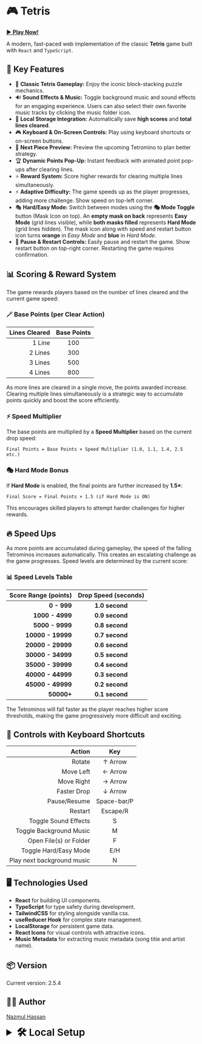 # 🎮 Tetris

[**▶️ Play Now!**](https://tetris-nhb.vercel.app)

A modern, fast-paced web implementation of the classic **Tetris** game built with `React` and `TypeScript`.

## 🚀 **Key Features**

- 🎲 **Classic Tetris Gameplay:** Enjoy the iconic block-stacking puzzle mechanics.  
- 🔊 **Sound Effects & Music:** Toggle background music and sound effects for an engaging experience. Users can also select their own favorite music tracks by clicking the music folder icon.
- 💾 **Local Storage Integration:** Automatically save **high scores** and **total lines cleared**.  
- 🎮 **Keyboard & On-Screen Controls:** Play using keyboard shortcuts or on-screen buttons.  
- 🧩 **Next Piece Preview:** Preview the upcoming Tetromino to plan better strategy.  
- 🏆 **Dynamic Points Pop-Up:** Instant feedback with animated point pop-ups after clearing lines.  
- ⭐ **Reward System:** Score higher rewards for clearing multiple lines simultaneously.  
- ⚡ **Adaptive Difficulty:** The game speeds up as the player progresses, adding more challenge. Show speed on top-left corner.  
- 🎭 **Hard/Easy Mode:** Switch between modes using the **🎭 Mode Toggle** button (Mask Icon on top). An **empty mask on back** represents **Easy Mode** (grid lines visible), while **both masks filled** represents **Hard Mode** (grid lines hidden). The mask icon along with speed and restart button icon turns **orange** in *Easy Mode* and **blue** in *Hard Mode*.
- 🛑 **Pause & Restart Controls:** Easily pause and restart the game. Show restart button on top-right corner. Restarting the game requires confirmation.

## 📊 Scoring & Reward System

The game rewards players based on the number of lines cleared and the current game speed:

### 🪄 Base Points (per Clear Action)

| **Lines Cleared** | **Base Points** |
|------------------:|:---------------:|
| 1 Line            | 100             |
| 2 Lines           | 300             |
| 3 Lines           | 500             |
| 4 Lines           | 800             |

As more lines are cleared in a single move, the points awarded increase. Clearing multiple lines simultaneously is a strategic way to accumulate points quickly and boost the score efficiently.

### ⚡ Speed Multiplier

The base points are multiplied by a **Speed Multiplier** based on the current drop speed:

```text
Final Points = Base Points × Speed Multiplier (1.0, 1.1, 1.4, 2.5 etc.)
```

### 🎭 Hard Mode Bonus

If **Hard Mode** is enabled, the final points are further increased by **1.5×**:

```text
Final Score = Final Points × 1.5 (if Hard Mode is ON)
```

This encourages skilled players to attempt harder challenges for higher rewards.

## 🔥 Speed Ups

As more points are accumulated during gameplay, the speed of the falling Tetrominos increases automatically. This creates an escalating challenge as the game progresses. Speed levels are determined by the current score:

### 📊 Speed Levels Table

| **Score Range (points)** | **Drop Speed (seconds)** |
|-------------------------:|:------------------------:|
| **0 - 999**              | **1.0 second**           |
| **1000 - 4999**          | **0.9 second**           |
| **5000 - 9999**          | **0.8 second**           |
| **10000 - 19999**        | **0.7 second**           |
| **20000 - 29999**        | **0.6 second**           |
| **30000 - 34999**        | **0.5 second**           |
| **35000 - 39999**        | **0.4 second**           |
| **40000 - 44999**        | **0.3 second**           |
| **45000 - 49999**        | **0.2 second**           |
| **50000+**               | **0.1 second**           |

The Tetrominos will fall faster as the player reaches higher score thresholds, making the game progressively more difficult and exciting.

## 🎯 **Controls with Keyboard Shortcuts**

| **Action**                 | **Key**     |
|---------------------------:|:-----------:|
| Rotate                     | ↑ Arrow     |
| Move Left                  | ← Arrow     |
| Move Right                 | → Arrow     |
| Faster Drop                | ↓ Arrow     |
| Pause/Resume               | Space-bar/P |
| Restart                    | Escape/R    |
| Toggle Sound Effects       | S           |
| Toggle Background Music    | M           |
| Open File(s) or Folder     | F           |
| Toggle Hard/Easy Mode      | E/H         |
| Play next background music | N           |

## 🖥️ **Technologies Used**

- **React** for building UI components.  
- **TypeScript** for type safety during development.  
- **TailwindCSS** for styling alongside vanilla css.  
- **useReducer Hook** for complex state management.  
- **LocalStorage** for persistent game data.  
- **React Icons** for visual controls with attractive icons.  
- **Music Metadata** for extracting music metadata (song title and artist name).  

## 📦 Version

Current version: 2.5.4

## 👨‍💻 Author

[Nazmul Hassan](https://nazmul-nhb.vercel.app)

<details>
   <summary
      style="
         font-weight: 600;
         font-size: 26px;
         cursor: pointer;
         color: black;
      "
   >
      🛠️ Local Setup
   </summary>

### Set up the Project Locally

   To set up the project locally, follow these steps:

   1. Clone the repository:

      ```bash
      git clone https://github.com/nazmul-nhb/tetris.git
      ```

   2. Navigate to the project directory:

      ```bash
      cd tetris
      ```

   3. If you are using `npm` `yarn` or any other package manager rather than `pnpm` delete the `pnpm lockfile`:

      ```bash
      rm pnpm-lock.yaml
      ```

   4. Install the dependencies using your preferred package manager:

      **Using pnpm:**

      ```bash
      pnpm install
      ```

      **Using npm:**

      ```bash
      npm install
      ```

      **Using yarn:**

      ```bash
      yarn install
      ```

### Run the Project Locally

   To run the project locally, use the following command:

   **Using pnpm:**

   ```bash
   pnpm dev
   ```

   **Using npm:**

   ```bash
   npm run dev
   ```

   **Using yarn:**

   ```bash
   yarn dev
   ```

   This will start the development server and you can view the application in your browser at `http://localhost:5173` (or the `port` specified in your console).

### Build for Production

   To create a production build, run:

   **Using pnpm:**

   ```bash
   pnpm build
   ```

   **Using npm:**

   ```bash
   npm run build
   ```

   **Using yarn:**

   ```bash
   yarn build
   ```

</details>

